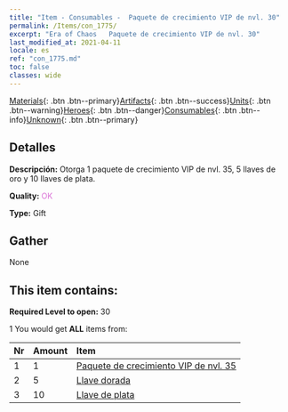 ```yaml
---
title: "Item - Consumables -  Paquete de crecimiento VIP de nvl. 30"
permalink: /Items/con_1775/
excerpt: "Era of Chaos   Paquete de crecimiento VIP de nvl. 30"
last_modified_at: 2021-04-11
locale: es
ref: "con_1775.md"
toc: false
classes: wide
---
```

 [Materials](/es/Items/){: .btn .btn--primary}[Artifacts](/es/Items/Artifacts/){: .btn .btn--success}[Units](/es/Items/Units/){: .btn .btn--warning}[Heroes](/es/Items/Heroes/){: .btn .btn--danger}[Consumables](/es/Items/Consumables/){: .btn .btn--info}[Unknown](/es/Items/Unknown/){: .btn .btn--primary}

## Detalles
 **Descripción:** Otorga 1 paquete de crecimiento VIP de nvl. 35, 5 llaves de oro y 10 llaves de plata.

 **Quality:** <span style="color: #DA70D6">OK</span>

 **Type:** Gift

## Gather

  None

## This item contains:

 **Required Level to open:** 30

 1 You would get **ALL** items  from:

  | Nr | Amount |     Item    |
  |:---|:-------|:------------|
  | 1 | 1 | [ Paquete de crecimiento VIP de nvl. 35](/es/Items/con_1776/) | 
  | 2 | 5 | [Llave dorada](/es/Items/con_783/) | 
  | 3 | 10 | [Llave de plata](/es/Items/con_693/) | 
